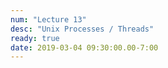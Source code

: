 ```yaml
---
num: "Lecture 13"
desc: "Unix Processes / Threads"
ready: true
date: 2019-03-04 09:30:00.00-7:00
---
```

